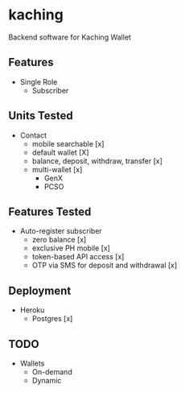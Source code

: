 # kaching
Backend software for Kaching Wallet

## Features
* Single Role
    * Subscriber
            
## Units Tested
* Contact
    * mobile searchable [x]
    * default wallet [X]
    * balance, deposit, withdraw, transfer [x]
    * multi-wallet [x]
        * GenX
        * PCSO

## Features Tested
* Auto-register subscriber
    * zero balance [x]
    * exclusive PH mobile [x]
    * token-based API access [x]   
    * OTP via SMS for deposit and withdrawal [x]
     
## Deployment
* Heroku
    * Postgres [x]
    
## TODO
* Wallets
    * On-demand
    * Dynamic
    
